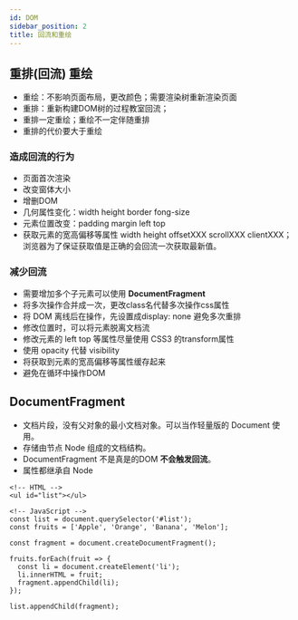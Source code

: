 ```yaml
---
id: DOM
sidebar_position: 2
title: 回流和重绘
---
```


## 重排(回流) 重绘
- 重绘：不影响页面布局，更改颜色；需要渲染树重新渲染页面
- 重排：重新构建DOM树的过程教室回流；
- 重排一定重绘；重绘不一定伴随重排
- 重排的代价要大于重绘

### 造成回流的行为
- 页面首次渲染
- 改变窗体大小
- 增删DOM
- 几何属性变化：width height border fong-size 
- 元素位置改变：padding margin left top
- 获取元素的宽高偏移等属性 width height offsetXXX scrollXXX clientXXX；浏览器为了保证获取值是正确的会回流一次获取最新值。

### 减少回流
- 需要增加多个子元素可以使用 **DocumentFragment**
- 将多次操作合并成一次，更改class名代替多次操作css属性
- 将 DOM 离线后在操作，先设置成display: none 避免多次重排
- 修改位置时，可以将元素脱离文档流
- 修改元素的 left top 等属性尽量使用 CSS3 的transform属性
- 使用 opacity 代替 visibility
- 将获取到元素的宽高偏移等属性缓存起来
- 避免在循环中操作DOM

## DocumentFragment
- 文档片段，没有父对象的最小文档对象。可以当作轻量版的 Document 使用。
- 存储由节点 Node 组成的文档结构。
- DocumentFragment 不是真是的DOM **不会触发回流**。
- 属性都继承自 Node 
```
<!-- HTML -->
<ul id="list"></ul>

<!-- JavaScript -->
const list = document.querySelector('#list');
const fruits = ['Apple', 'Orange', 'Banana', 'Melon'];

const fragment = document.createDocumentFragment();

fruits.forEach(fruit => {
  const li = document.createElement('li');
  li.innerHTML = fruit;
  fragment.appendChild(li);
});

list.appendChild(fragment);
```
